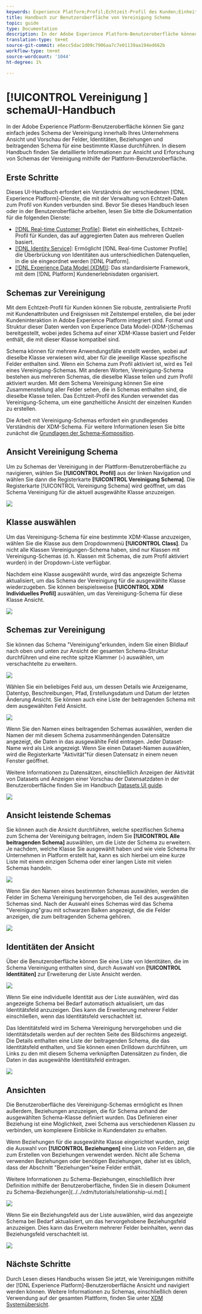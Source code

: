 ```yaml
---
keywords: Experience Platform;Profil;Echtzeit-Profil des Kunden;Einheitliches Profil;Einheitliches Profil;Einheitliches Profil;RTCP;Profil aktivieren;Profil aktivieren;Vereinigung Schema;VEREINIGUNG PROFIL;Vereinigung Profil
title: Handbuch zur Benutzeroberfläche von Vereinigung Schema
topic: guide
type: Documentation
description: In der Adobe Experience Platform-Benutzeroberfläche können Sie ganz einfach jedes Schema der Vereinigung innerhalb Ihres Unternehmens Ansicht und Vorschau der Felder, Identitäten, Beziehungen und beitragenden Schema für eine bestimmte Klasse durchführen. In diesem Handbuch finden Sie detaillierte Informationen zur Ansicht und Erforschung von Schemas der Vereinigung mithilfe der Plattform-Benutzeroberfläche.
translation-type: tm+mt
source-git-commit: e6ecc5dac1d09c7906aa7c7e01139aa194ed662b
workflow-type: tm+mt
source-wordcount: '1044'
ht-degree: 1%

---
```



# [!UICONTROL Vereinigung ] schemaUI-Handbuch

In der Adobe Experience Platform-Benutzeroberfläche können Sie ganz einfach jedes Schema der Vereinigung innerhalb Ihres Unternehmens Ansicht und Vorschau der Felder, Identitäten, Beziehungen und beitragenden Schema für eine bestimmte Klasse durchführen. In diesem Handbuch finden Sie detaillierte Informationen zur Ansicht und Erforschung von Schemas der Vereinigung mithilfe der Plattform-Benutzeroberfläche.

## Erste Schritte

Dieses UI-Handbuch erfordert ein Verständnis der verschiedenen [!DNL Experience Platform]-Dienste, die mit der Verwaltung von Echtzeit-Daten zum Profil von Kunden verbunden sind. Bevor Sie dieses Handbuch lesen oder in der Benutzeroberfläche arbeiten, lesen Sie bitte die Dokumentation für die folgenden Dienste:

* [[!DNL Real-time Customer Profile]](../home.md): Bietet ein einheitliches, Echtzeit-Profil für Kunden, das auf aggregierten Daten aus mehreren Quellen basiert.
* [[!DNL Identity Service]](../../identity-service/home.md): Ermöglicht  [!DNL Real-time Customer Profile] die Überbrückung von Identitäten aus unterschiedlichen Datenquellen, in die sie eingeordnet werden  [!DNL Platform].
* [[!DNL Experience Data Model (XDM)]](../../xdm/home.md): Das standardisierte Framework, mit dem [!DNL Platform] Kundenerlebnisdaten organisiert.

## Schemas zur Vereinigung

Mit dem Echtzeit-Profil für Kunden können Sie robuste, zentralisierte Profil mit Kundenattributen und Ereignissen mit Zeitstempel erstellen, die bei jeder Kundeninteraktion in Adobe Experience Platform integriert sind. Format und Struktur dieser Daten werden von Experience Data Model-(XDM-)Schemas bereitgestellt, wobei jedes Schema auf einer XDM-Klasse basiert und Felder enthält, die mit dieser Klasse kompatibel sind.

Schema können für mehrere Anwendungsfälle erstellt werden, wobei auf dieselbe Klasse verwiesen wird, aber für die jeweilige Klasse spezifische Felder enthalten sind. Wenn ein Schema zum Profil aktiviert ist, wird es Teil eines Vereinigung-Schemas. Mit anderen Worten, Vereinigung-Schema bestehen aus mehreren Schemas, die dieselbe Klasse teilen und zum Profil aktiviert wurden. Mit dem Schema Vereinigung können Sie eine Zusammenstellung aller Felder sehen, die in Schemas enthalten sind, die dieselbe Klasse teilen. Das Echtzeit-Profil des Kunden verwendet das Vereinigung-Schema, um eine ganzheitliche Ansicht der einzelnen Kunden zu erstellen.

Die Arbeit mit Vereinigung-Schemas erfordert ein grundlegendes Verständnis der XDM-Schema. Für weitere Informationen lesen Sie bitte zunächst die [Grundlagen der Schema-Komposition](../../xdm/schema/composition.md).

## Ansicht Vereinigung Schema

Um zu Schemas der Vereinigung in der Plattform-Benutzeroberfläche zu navigieren, wählen Sie **[!UICONTROL Profil]** aus der linken Navigation und wählen Sie dann die Registerkarte **[!UICONTROL Vereinigung Schema]**. Die Registerkarte [!UICONTROL Vereinigung Schema] wird geöffnet, um das Schema Vereinigung für die aktuell ausgewählte Klasse anzuzeigen.

![](../images/union-schema/union-schema-landing.png)

## Klasse auswählen

Um das Vereinigung-Schema für eine bestimmte XDM-Klasse anzuzeigen, wählen Sie die Klasse aus dem Dropdownmenü **[!UICONTROL Class]**. Da nicht alle Klassen Vereinigungen-Schema haben, sind nur Klassen mit Vereinigung-Schemas (d. h. Klassen mit Schemas, die zum Profil aktiviert wurden) in der Dropdown-Liste verfügbar.

Nachdem eine Klasse ausgewählt wurde, wird das angezeigte Schema aktualisiert, um das Schema der Vereinigung für die ausgewählte Klasse wiederzugeben. Sie können beispielsweise **[!UICONTROL XDM Individuelles Profil]** auswählen, um das Vereinigung-Schema für diese Klasse Ansicht.

![](../images/union-schema/union-schema-class.png)

## Schemas zur Vereinigung

Sie können das Schema &quot;Vereinigung&quot;erkunden, indem Sie einen Bildlauf nach oben und unten zur Ansicht der gesamten Schema-Struktur durchführen und eine rechte spitze Klammer (`>`) auswählen, um verschachtelte  zu erweitern.

![](../images/union-schema/union-schema-explore.png)

Wählen Sie ein beliebiges Feld aus, um dessen Details wie Anzeigename, Datentyp, Beschreibungen, Pfad, Erstellungsdatum und Datum der letzten Änderung Ansicht. Sie können auch eine Liste der beitragenden Schema mit dem ausgewählten Feld Ansicht.

![](../images/union-schema/union-schema-explore-field.png)

Wenn Sie den Namen eines beitragenden Schemas auswählen, werden die Namen der mit diesem Schema zusammenhängenden Datensätze angezeigt, die Daten in das ausgewählte Feld eintragen. Jeder Dataset-Name wird als Link angezeigt. Wenn Sie einen Dataset-Namen auswählen, wird die Registerkarte &quot;Aktivität&quot;für diesen Datensatz in einem neuen Fenster geöffnet.

Weitere Informationen zu Datensätzen, einschließlich Anzeigen der Aktivität von Datasets und Anzeigen einer Vorschau der Datensatzdaten in der Benutzeroberfläche finden Sie im Handbuch [Datasets UI guide](../../catalog/datasets/user-guide.md).

![](../images/union-schema/union-schema-field-datasets.png)

## Ansicht leistende Schemas

Sie können auch die Ansicht durchführen, welche spezifischen Schema zum Schema der Vereinigung beitragen, indem Sie **[!UICONTROL Alle beitragenden Schema]** auswählen, um die Liste der Schema zu erweitern. Je nachdem, welche Klasse Sie ausgewählt haben und wie viele Schema Ihr Unternehmen in Platform erstellt hat, kann es sich hierbei um eine kurze Liste mit einem einzigen Schema oder einer langen Liste mit vielen Schemas handeln.

![](../images/union-schema/union-schema-contributing-schemas.png)

Wenn Sie den Namen eines bestimmten Schemas auswählen, werden die Felder im Schema Vereinigung hervorgehoben, die Teil des ausgewählten Schemas sind. Nach der Auswahl eines Schemas wird das Schema &quot;Vereinigung&quot;grau mit schwarzen Balken angezeigt, die die Felder anzeigen, die zum beitragenden Schema gehören.

![](../images/union-schema/union-schema-select-schema.png)

## Identitäten der Ansicht

Über die Benutzeroberfläche können Sie eine Liste von Identitäten, die im Schema Vereinigung enthalten sind, durch Auswahl von **[!UICONTROL Identitäten]** zur Erweiterung der Liste Ansicht werden.

![](../images/union-schema/union-schema-identities.png)

Wenn Sie eine individuelle Identität aus der Liste auswählen, wird das angezeigte Schema bei Bedarf automatisch aktualisiert, um das Identitätsfeld anzuzeigen. Dies kann die Erweiterung mehrerer Felder einschließen, wenn das Identitätsfeld verschachtelt ist.

Das Identitätsfeld wird im Schema Vereinigung hervorgehoben und die Identitätsdetails werden auf der rechten Seite des Bildschirms angezeigt. Die Details enthalten eine Liste der beitragenden Schema, die das Identitätsfeld enthalten, und Sie können einen Drilldown durchführen, um Links zu den mit diesem Schema verknüpften Datensätzen zu finden, die Daten in das ausgewählte Identitätsfeld eintragen.

![](../images/union-schema/union-schema-select-identity.png)

## Ansichten

Die Benutzeroberfläche des Vereinigung-Schemas ermöglicht es Ihnen außerdem, Beziehungen anzuzeigen, die für Schema anhand der ausgewählten Schema-Klasse definiert wurden. Das Definieren einer Beziehung ist eine Möglichkeit, zwei Schema aus verschiedenen Klassen zu verbinden, um komplexere Einblicke in Kundendaten zu erhalten.

Wenn Beziehungen für die ausgewählte Klasse eingerichtet wurden, zeigt die Auswahl von **[!UICONTROL Beziehungen]** eine Liste von Feldern an, die zum Erstellen von Beziehungen verwendet werden. Nicht alle Schema verwenden Beziehungen oder benötigen Beziehungen, daher ist es üblich, dass der Abschnitt &quot;Beziehungen&quot;keine Felder enthält.

Weitere Informationen zu Schema-Beziehungen, einschließlich ihrer Definition mithilfe der Benutzeroberfläche, finden Sie in diesem Dokument zu Schema-Beziehungen](../../xdm/tutorials/relationship-ui.md).[

![](../images/union-schema/union-schema-relationships.png)

Wenn Sie ein Beziehungsfeld aus der Liste auswählen, wird das angezeigte Schema bei Bedarf aktualisiert, um das hervorgehobene Beziehungsfeld anzuzeigen. Dies kann das Erweitern mehrerer Felder beinhalten, wenn das Beziehungsfeld verschachtelt ist.

![](../images/union-schema/union-schema-select-relationship.png)

## Nächste Schritte

Durch Lesen dieses Handbuchs wissen Sie jetzt, wie Vereinigungen mithilfe der [!DNL Experience Platform]-Benutzeroberfläche Ansicht und navigiert werden können. Weitere Informationen zu Schemas, einschließlich deren Verwendung auf der gesamten Plattform, finden Sie unter [XDM Systemübersicht](../../xdm/home.md).
